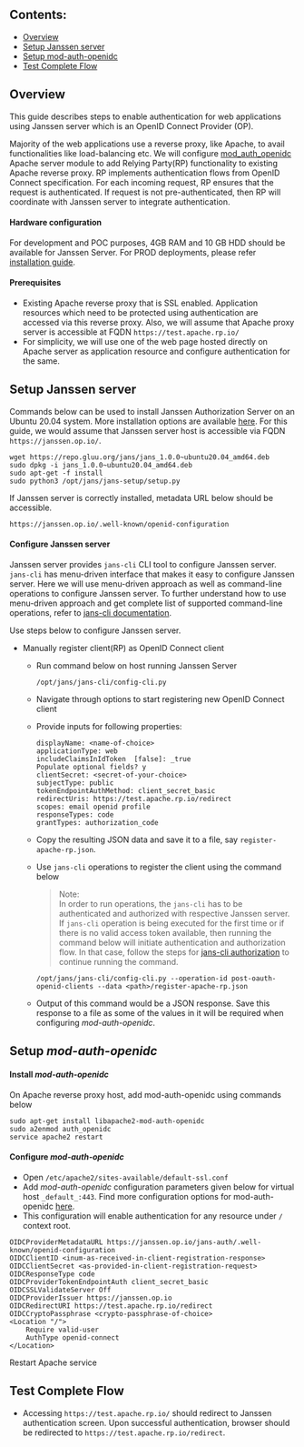 ## Contents:

- [Overview](#overview)
- [Setup Janssen server](#setup-janssen-server)
- [Setup mod-auth-openidc](#setup-mod-auth-openidc)
- [Test Complete Flow](#test-complete-flow)

## Overview

This guide describes steps to enable authentication for web applications using Janssen server which is an OpenID Connect Provider (OP). 

Majority of the web applications use a reverse proxy, like Apache, to avail functionalities like load-balancing etc. We will configure  [mod_auth_openidc](https://github.com/zmartzone/mod_auth_openidc) Apache server module to add Relying Party(RP) functionality to existing Apache reverse proxy. RP implements authentication flows from OpenID Connect specification. For each incoming request, RP ensures that the request is authenticated. If request is not pre-authenticated, then RP will coordinate with Janssen server to integrate authentication.

#### Hardware configuration

For development and POC purposes, 4GB RAM and 10 GB HDD should be available for Janssen Server. For PROD deployments, please refer [installation guide](https://github.com/JanssenProject/jans/wiki#janssen-installation).
  

#### Prerequisites
- Existing Apache reverse proxy that is SSL enabled. Application resources which need to be protected using authentication are accessed via this reverse proxy. Also, we will assume that Apache proxy server is accessible at FQDN `https://test.apache.rp.io/`
- For simplicity, we will use one of the web page hosted directly on Apache server as application resource and configure authentication for the same.

## Setup Janssen server 

Commands below can be used to install Janssen Authorization Server on an Ubuntu 20.04 system. More installation options are available [here](https://github.com/JanssenProject/jans/wiki#janssen-installation). For this guide, we would assume that Janssen server host is accessible via FQDN `https://janssen.op.io/`.

```
wget https://repo.gluu.org/jans/jans_1.0.0~ubuntu20.04_amd64.deb
sudo dpkg -i jans_1.0.0~ubuntu20.04_amd64.deb
sudo apt-get -f install
sudo python3 /opt/jans/jans-setup/setup.py
```
  
If Janssen server is correctly installed, metadata URL below should be accessible.
```
https://janssen.op.io/.well-known/openid-configuration
```

#### Configure Janssen server

Janssen server provides `jans-cli` CLI tool to configure Janssen server. `jans-cli` has menu-driven interface that makes it easy to configure Janssen server. Here we will use menu-driven approach as well as command-line operations to configure Janssen server. To further understand how to use menu-driven approach and get complete list of supported command-line operations, refer to [jans-cli documentation](../using-jans-cli#command-line-interface).

Use steps below to configure Janssen server.

- Manually register client(RP) as OpenID Connect client
  - Run command below on host running Janssen Server
  
    ```
    /opt/jans/jans-cli/config-cli.py
    ```
   
  - Navigate through options to start registering new OpenID Connect client
  - Provide inputs for following properties:
  
    ```
    displayName: <name-of-choice>
    applicationType: web
    includeClaimsInIdToken  [false]: _true
    Populate optional fields? y
    clientSecret: <secret-of-your-choice>
    subjectType: public
    tokenEndpointAuthMethod: client_secret_basic
    redirectUris: https://test.apache.rp.io/redirect
    scopes: email openid profile
    responseTypes: code
    grantTypes: authorization_code
    ```
    
   - Copy the resulting JSON data and save it to a file, say `register-apache-rp.json`.
   - Use `jans-cli` operations to register the client using the command below
   
     > Note: </br> In order to run operations, the `jans-cli` has to be authenticated and authorized with respective Janssen server. If `jans-cli` operation is being executed for the first time or if there is no valid access token available, then running the command below will initiate authentication and authorization flow. In that case, follow the steps for [jans-cli authorization](../using-jans-cli/cli-tips.md#cli-authorization) to continue running the command.
   
     ```
     /opt/jans/jans-cli/config-cli.py --operation-id post-oauth-openid-clients --data <path>/register-apache-rp.json
     ```
     
   - Output of this command would be a JSON response. Save this response to a file as some of the values in it will be required when configuring *mod-auth-openidc*.
 

## Setup *mod-auth-openidc* 

#### Install *mod-auth-openidc* 

On Apache reverse proxy host, add mod-auth-openidc using commands below
```
sudo apt-get install libapache2-mod-auth-openidc
sudo a2enmod auth_openidc
service apache2 restart
```
#### Configure *mod-auth-openidc* 
- Open `/etc/apache2/sites-available/default-ssl.conf`
- Add *mod-auth-openidc* configuration parameters given below for virtual host `_default_:443`. Find more configuration options for mod-auth-openidc [here](https://github.com/zmartzone/mod_auth_openidc/blob/master/auth_openidc.conf). 
- This configuration will enable authentication for any resource under `/` context root.

```
OIDCProviderMetadataURL https://janssen.op.io/jans-auth/.well-known/openid-configuration
OIDCClientID <inum-as-received-in-client-registration-response>
OIDCClientSecret <as-provided-in-client-registration-request>
OIDCResponseType code
OIDCProviderTokenEndpointAuth client_secret_basic
OIDCSSLValidateServer Off
OIDCProviderIssuer https://janssen.op.io
OIDCRedirectURI https://test.apache.rp.io/redirect
OIDCCryptoPassphrase <crypto-passphrase-of-choice>
<Location "/">
    Require valid-user
    AuthType openid-connect
</Location>
```

Restart Apache service


## Test Complete Flow

- Accessing `https://test.apache.rp.io/` should redirect to Janssen authentication screen. Upon successful authentication, browser should be redirected to `https://test.apache.rp.io/redirect`.
